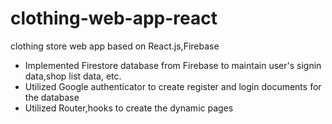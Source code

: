 # clothing-web-app-react
clothing store web app based on React.js,Firebase
- Implemented Firestore database from Firebase to maintain user's signin data,shop list data, etc.
- Utilized Google authenticator to create register and login documents for the database
- Utilized Router,hooks to create the dynamic pages 
